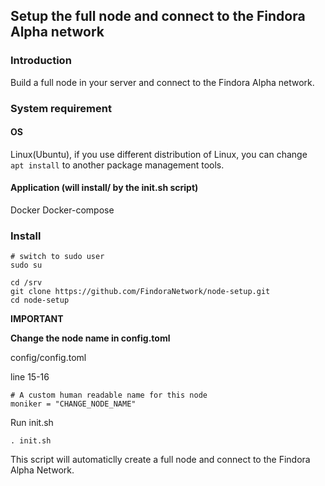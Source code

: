 ## Setup the full node and connect to the Findora Alpha network

### Introduction
Build a full node in your server and connect to the Findora Alpha network.

### System requirement

#### OS
Linux(Ubuntu), if you use different distribution of Linux, you can change ``` apt install```
 to another package management tools.

#### Application (will install/ by the init.sh script)
Docker 
Docker-compose

### Install
```
# switch to sudo user
sudo su

cd /srv
git clone https://github.com/FindoraNetwork/node-setup.git
cd node-setup
```

**IMPORTANT**

**Change the node name in config.toml**

config/config.toml 

line 15-16
```
# A custom human readable name for this node
moniker = "CHANGE_NODE_NAME"
```
Run init.sh
```
. init.sh
```
This script will automaticlly create a full node and connect to the Findora Alpha Network.
